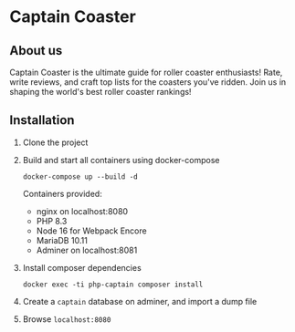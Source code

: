 Captain Coaster
======

## About us

Captain Coaster is the ultimate guide for roller coaster enthusiasts!
Rate, write reviews, and craft top lists for the coasters you've ridden.
Join us in shaping the world's best roller coaster rankings!

## Installation

1. Clone the project
2. Build and start all containers using docker-compose

    ```shell
    docker-compose up --build -d
    ```
   Containers provided:
    * nginx on localhost:8080
    * PHP 8.3
    * Node 16 for Webpack Encore
    * MariaDB 10.11
    * Adminer on localhost:8081

3. Install composer dependencies
    ```shell
    docker exec -ti php-captain composer install
    ```
4. Create a `captain` database on adminer, and import a dump file
5. Browse `localhost:8080`
